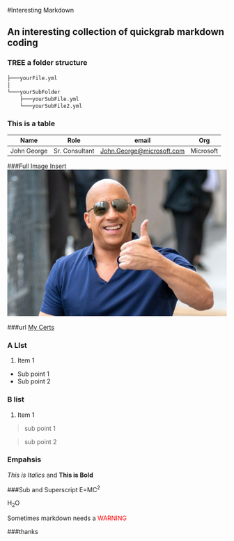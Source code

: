 #Interesting Markdown
## An interesting collection of quickgrab markdown coding
### TREE a folder structure
```your root folder
├───yourFile.yml
│
└───yourSubFolder
    ├───yourSubFile.yml
    └───yourSubFile2.yml
```
### This is a table
Name | Role | email | Org
--- | --- | --- | ---
John George | Sr. Consultant | John.George@microsoft.com | Microsoft

###Full Image Insert
![image Insert](https://github.com/jogeorg/markdown/blob/main/image.jpeg)

###url
[My Certs](https://www.credly.com/users/john-george1/badges)

### A LIst
1. Item 1
- Sub point 1
- Sub point 2

### B list
1. Item 1
> sub point 1

> sub point 2

### Empahsis
*This is Italics* and **This is Bold**

###Sub and Superscript
E=MC<sup>2</sup>

H<sub>2</sub>O

Sometimes markdown needs a <span style="color:red">WARNING</span>

###thanks
